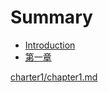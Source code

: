 # Summary

* [Introduction](README.md)
* [第一章](/charter1/README.md)



[charter1/chapter1.md](/charter1/chapter1.md "背景")

